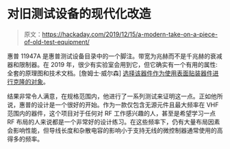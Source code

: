 # 对旧测试设备的现代化改造

> 原文：<https://hackaday.com/2019/12/15/a-modern-take-on-a-piece-of-old-test-equipment/>

惠普 11947A 是惠普测试设备目录中的一个脚注。带宽为兆赫而不是千兆赫的衰减器和限制器。在 2019 年，很少有实验室会用到它，但它确实有一个有用的属性:全套的原理图和技术文档。[詹姆士·威尔森] [选择该器件作为使用表面贴装器件进行克隆的对象](https://hackaday.io/project/168800-hp-11947a-clone)。

结果非常令人满意，在规格范围内，他进行了一系列测试来证明这一点。正如他所说，惠普的设计是一个很好的开始。作为一款仅包含无源元件且最大频率在 VHF 范围内的器件，这个项目对于任何对 RF 工作感兴趣的人，甚至是希望学习一点 RF 布局的人来说都是一个非常好的设计练习。在这些频率下，仍有大量布局因素会影响性能，但导线长度和杂散电容的影响小于支持无线的微控制器通常使用的高得多的频率。